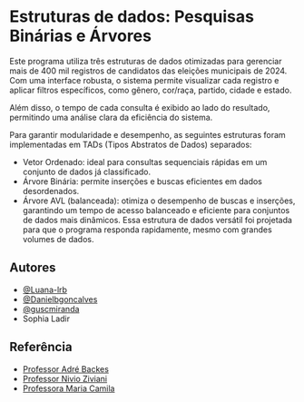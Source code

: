 
# Estruturas de dados: Pesquisas Binárias e Árvores  

Este programa utiliza três estruturas de dados otimizadas para gerenciar mais de 400 mil registros de candidatos das eleições municipais de 2024. Com uma interface robusta, o sistema permite visualizar cada registro e aplicar filtros específicos, como gênero, cor/raça, partido, cidade e estado.

Além disso, o tempo de cada consulta é exibido ao lado do resultado, permitindo uma análise clara da eficiência do sistema.

Para garantir modularidade e desempenho, as seguintes estruturas foram implementadas em TADs (Tipos Abstratos de Dados) separados:

 - Vetor Ordenado: ideal para consultas sequenciais rápidas em um conjunto de dados já classificado.
 - Árvore Binária: permite inserções e buscas eficientes em dados desordenados.
 - Árvore AVL (balanceada): otimiza o desempenho de buscas e inserções, garantindo um tempo de acesso balanceado e eficiente para conjuntos de dados mais dinâmicos. Essa estrutura de dados versátil foi projetada para que o programa responda rapidamente, mesmo com grandes volumes de dados.



## Autores

- [@Luana-lrb](https://github.com/Luana-lrb)
- [@Danielbgoncalves](https://github.com/Danielbgoncalves)
- [@guscmiranda](https://github.com/guscmiranda)
- Sophia Ladir


## Referência

 - [Professor Adré Backes](https://www.andrebackes.com/)
 - [Professor Nivio Ziviani](https://scholar.google.com/citations?user=OZ2ju_EAAAAJ)
 - [Professora Maria Camila](https://facom.ufu.br/pessoas/docentes/maria-camila-nardini-barioni)

